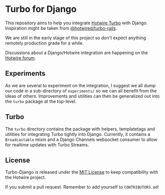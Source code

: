 # Turbo for Django

This repository aims to help you integrate [Hotwire Turbo](https://turbo.hotwire.dev/) with Django. Inspiration might be taken from [@hotwired/turbo-rails](https://github.com/hotwired/turbo-rails).

We are still in the early stage of this project so don't expect anything remotely production grade for a while.

Discussions about a Django/Hotwire integration are happening on the [Hotwire forum](https://discuss.hotwire.dev/t/django-backend-support-for-hotwire/1570).

## Experiments

As we are several to experiment on the integration, I suggest we all dump our code in a sub-directory of `experiments/` so we can all benefit from the ideas of others. Improvements and utilities can then be generalized out into the `turbo` package at the top-level.

## Turbo
The `turbo` directory contains the package with helpers, templatetags and utilities for integrating Turbo tightly into Django. Currently, it contains a `Broadcastable` mixin and a Django Channels websocket consumer to allow for realtime updates with Turbo Streams.


## License

Turbo-Django is released under the [MIT License](https://opensource.org/licenses/MIT) to keep compatibility with the Hotwire project.

If you submit a pull request. Remember to add yourself to `CONTRIBUTORS.md`!
